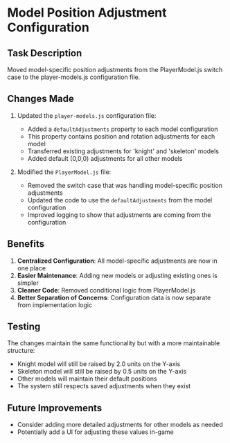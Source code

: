 # Model Position Adjustment Configuration

## Task Description
Moved model-specific position adjustments from the PlayerModel.js switch case to the player-models.js configuration file.

## Changes Made

1. Updated the `player-models.js` configuration file:
   - Added a `defaultAdjustments` property to each model configuration
   - This property contains position and rotation adjustments for each model
   - Transferred existing adjustments for 'knight' and 'skeleton' models
   - Added default (0,0,0) adjustments for all other models

2. Modified the `PlayerModel.js` file:
   - Removed the switch case that was handling model-specific position adjustments
   - Updated the code to use the `defaultAdjustments` from the model configuration
   - Improved logging to show that adjustments are coming from the configuration

## Benefits

1. **Centralized Configuration**: All model-specific adjustments are now in one place
2. **Easier Maintenance**: Adding new models or adjusting existing ones is simpler
3. **Cleaner Code**: Removed conditional logic from PlayerModel.js
4. **Better Separation of Concerns**: Configuration data is now separate from implementation logic

## Testing

The changes maintain the same functionality but with a more maintainable structure:
- Knight model will still be raised by 2.0 units on the Y-axis
- Skeleton model will still be raised by 0.5 units on the Y-axis
- Other models will maintain their default positions
- The system still respects saved adjustments when they exist

## Future Improvements

- Consider adding more detailed adjustments for other models as needed
- Potentially add a UI for adjusting these values in-game